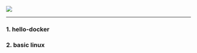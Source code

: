 <img align-item="center" src="https://1000logos.net/wp-content/uploads/2017/07/Docker-Logo.png" />

<hr>

### 1. hello-docker
### 2. basic linux
